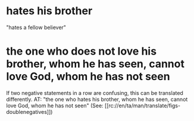# hates his brother

"hates a fellow believer"

# the one who does not love his brother, whom he has seen, cannot love God, whom he has not seen

If two negative statements in a row are confusing, this can be translated differently. AT: "the one who hates his brother, whom he has seen, cannot love God, whom he has not seen" (See: [[rc://en/ta/man/translate/figs-doublenegatives]])